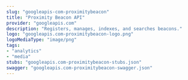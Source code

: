 ```yaml
---
slug: "googleapis-com-proximitybeacon"
title: "Proximity Beacon API"
provider: "googleapis.com"
description: "Registers, manages, indexes, and searches beacons."
logo: "googleapis.com-proximitybeacon-logo.png"
logoMediaType: "image/png"
tags:
- "analytics"
- "media"
stubs: "googleapis.com-proximitybeacon-stubs.json"
swagger: "googleapis.com-proximitybeacon-swagger.json"
---
```

